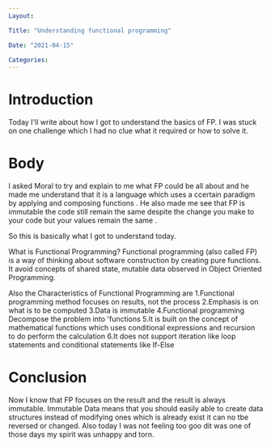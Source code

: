 ```yaml
---
Layout:

Title: "Understanding functional programming"

Date: "2021-04-15"

Categories:
---
```


# Introduction
  Today I'll write about how  I got to understand the basics of FP. I was stuck on one challenge which I had no clue what it required or how to solve it.

# Body

  I asked Moral to try and explain to me what FP could be all about and he made me understand that it is a language which uses a ccertain paradigm by applying and composing functions . He also made me see that FP is immutable the code still remain the same despite the change you make to your code but your values remain the same . 
  
  So this is basically what I got to understand today.

What is Functional Programming?
Functional programming (also called FP) is a way of thinking about software construction by creating pure functions. It avoid concepts of shared state, mutable data observed in Object Oriented Programming.

Also the Characteristics of Functional Programming are
1.Functional programming method focuses on results, not the process
2.Emphasis is on what is to be computed
3.Data is immutable
4.Functional programming Decompose the problem into 'functions
5.It is built on the concept of mathematical functions which uses conditional expressions and recursion to do perform the calculation
6.It does not support iteration like loop statements and conditional statements like If-Else


# Conclusion
Now I know that FP focuses on the result and the result is always immutable. Immutable Data means that you should easily able to create data structures instead of modifying ones which is already exist it can no tbe reversed or changed. Also today I was not feeling too goo dit was one of those days my spirit was unhappy and torn.






